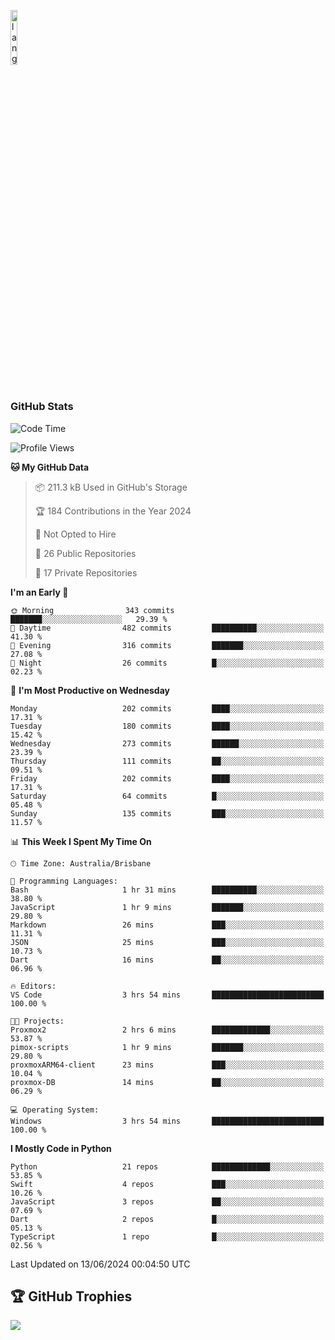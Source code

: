 <p align="left"><img width=15%" src="https://github.com/alansmathew/alansmathew/raw/master/lang.gif" alt="lang image here" /></p>

# <h3 align="left">GitHub Stats</h3>

<!--START_SECTION:waka-->
![Code Time](http://img.shields.io/badge/Code%20Time-423%20hrs%207%20mins-blue)

![Profile Views](http://img.shields.io/badge/Profile%20Views-1-blue)

**🐱 My GitHub Data** 

> 📦 211.3 kB Used in GitHub's Storage 
 > 
> 🏆 184 Contributions in the Year 2024
 > 
> 🚫 Not Opted to Hire
 > 
> 📜 26 Public Repositories 
 > 
> 🔑 17 Private Repositories 
 > 
**I'm an Early 🐤** 

```text
🌞 Morning                343 commits         ███████░░░░░░░░░░░░░░░░░░   29.39 % 
🌆 Daytime                482 commits         ██████████░░░░░░░░░░░░░░░   41.30 % 
🌃 Evening                316 commits         ███████░░░░░░░░░░░░░░░░░░   27.08 % 
🌙 Night                  26 commits          █░░░░░░░░░░░░░░░░░░░░░░░░   02.23 % 
```
📅 **I'm Most Productive on Wednesday** 

```text
Monday                   202 commits         ████░░░░░░░░░░░░░░░░░░░░░   17.31 % 
Tuesday                  180 commits         ████░░░░░░░░░░░░░░░░░░░░░   15.42 % 
Wednesday                273 commits         ██████░░░░░░░░░░░░░░░░░░░   23.39 % 
Thursday                 111 commits         ██░░░░░░░░░░░░░░░░░░░░░░░   09.51 % 
Friday                   202 commits         ████░░░░░░░░░░░░░░░░░░░░░   17.31 % 
Saturday                 64 commits          █░░░░░░░░░░░░░░░░░░░░░░░░   05.48 % 
Sunday                   135 commits         ███░░░░░░░░░░░░░░░░░░░░░░   11.57 % 
```


📊 **This Week I Spent My Time On** 

```text
🕑︎ Time Zone: Australia/Brisbane

💬 Programming Languages: 
Bash                     1 hr 31 mins        ██████████░░░░░░░░░░░░░░░   38.80 % 
JavaScript               1 hr 9 mins         ███████░░░░░░░░░░░░░░░░░░   29.80 % 
Markdown                 26 mins             ███░░░░░░░░░░░░░░░░░░░░░░   11.31 % 
JSON                     25 mins             ███░░░░░░░░░░░░░░░░░░░░░░   10.73 % 
Dart                     16 mins             ██░░░░░░░░░░░░░░░░░░░░░░░   06.96 % 

🔥 Editors: 
VS Code                  3 hrs 54 mins       █████████████████████████   100.00 % 

🐱‍💻 Projects: 
Proxmox2                 2 hrs 6 mins        █████████████░░░░░░░░░░░░   53.87 % 
pimox-scripts            1 hr 9 mins         ███████░░░░░░░░░░░░░░░░░░   29.80 % 
proxmoxARM64-client      23 mins             ███░░░░░░░░░░░░░░░░░░░░░░   10.04 % 
proxmox-DB               14 mins             ██░░░░░░░░░░░░░░░░░░░░░░░   06.29 % 

💻 Operating System: 
Windows                  3 hrs 54 mins       █████████████████████████   100.00 % 
```

**I Mostly Code in Python** 

```text
Python                   21 repos            █████████████░░░░░░░░░░░░   53.85 % 
Swift                    4 repos             ███░░░░░░░░░░░░░░░░░░░░░░   10.26 % 
JavaScript               3 repos             ██░░░░░░░░░░░░░░░░░░░░░░░   07.69 % 
Dart                     2 repos             █░░░░░░░░░░░░░░░░░░░░░░░░   05.13 % 
TypeScript               1 repo              █░░░░░░░░░░░░░░░░░░░░░░░░   02.56 % 
```




 Last Updated on 13/06/2024 00:04:50 UTC
<!--END_SECTION:waka-->

## 🏆 GitHub Trophies

![](https://github-profile-trophy.vercel.app/?username=samh06&theme=discord&no-frame=true&no-bg=false&margin-w=4)
